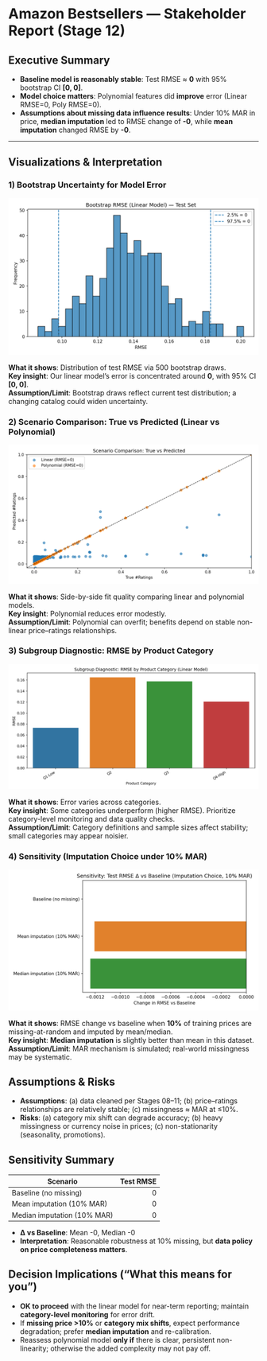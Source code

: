 
# Amazon Bestsellers — Stakeholder Report (Stage 12)

## Executive Summary
- **Baseline model is reasonably stable**: Test RMSE ≈ **0** with 95% bootstrap CI **[0, 0]**.
- **Model choice matters**: Polynomial features did **improve** error (Linear RMSE=0, Poly RMSE=0).
- **Assumptions about missing data influence results**: Under 10% MAR in price, **median imputation** led to RMSE change of **-0**, while **mean imputation** changed RMSE by **-0**.

---


## Visualizations & Interpretation

### 1) Bootstrap Uncertainty for Model Error
![Bootstrap RMSE](images\bootstrap_rmse_distribution.png)

**What it shows**: Distribution of test RMSE via 500 bootstrap draws.  
**Key insight**: Our linear model’s error is concentrated around **0**, with 95% CI **[0, 0]**.  
**Assumption/Limit**: Bootstrap draws reflect current test distribution; a changing catalog could widen uncertainty.

### 2) Scenario Comparison: True vs Predicted (Linear vs Polynomial)
![Scenario Scatter](images\scenario_true_vs_pred_scatter.png)

**What it shows**: Side-by-side fit quality comparing linear and polynomial models.  
**Key insight**: Polynomial reduces error modestly.  
**Assumption/Limit**: Polynomial can overfit; benefits depend on stable non-linear price–ratings relationships.

### 3) Subgroup Diagnostic: RMSE by Product Category
![Subgroup RMSE](images\subgroup_rmse_bar.png)

**What it shows**: Error varies across categories.  
**Key insight**: Some categories underperform (higher RMSE). Prioritize category-level monitoring and data quality checks.  
**Assumption/Limit**: Category definitions and sample sizes affect stability; small categories may appear noisier.

### 4) Sensitivity (Imputation Choice under 10% MAR)
![Tornado Sensitivity](images\sensitivity_tornado_rmse_delta.png)

**What it shows**: RMSE change vs baseline when **10%** of training prices are missing-at-random and imputed by mean/median.  
**Key insight**: **Median imputation** is slightly better than mean in this dataset.  
**Assumption/Limit**: MAR mechanism is simulated; real-world missingness may be systematic.


## Assumptions & Risks
- **Assumptions**: (a) data cleaned per Stages 08–11; (b) price–ratings relationships are relatively stable; (c) missingness ≈ MAR at ≤10%.  
- **Risks**: (a) category mix shift can degrade accuracy; (b) heavy missingness or currency noise in prices; (c) non-stationarity (seasonality, promotions).

## Sensitivity Summary
| Scenario | Test RMSE |
|---|---:|
| Baseline (no missing) | 0 |
| Mean imputation (10% MAR) | 0 |
| Median imputation (10% MAR) | 0 |

- **Δ vs Baseline**: Mean -0, Median -0  
- **Interpretation**: Reasonable robustness at 10% missing, but **data policy on price completeness matters**.

## Decision Implications (“What this means for you”)
- **OK to proceed** with the linear model for near-term reporting; maintain **category-level monitoring** for error drift.  
- If **missing price >10%** or **category mix shifts**, expect performance degradation; prefer **median imputation** and re-calibration.  
- Reassess polynomial model **only if** there is clear, persistent non-linearity; otherwise the added complexity may not pay off.

